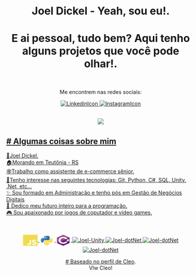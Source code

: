  <h1 color="black" align="center">Joel Dickel - Yeah, sou eu!.</h1>

<h1 color="black" align="center">E ai pessoal, tudo bem? Aqui tenho alguns projetos que você pode olhar!.</h1>
<br />
<p align="center" color="grey" size="14px">Me encontrem nas redes sociais:</p>

<p align="center">
    <a href="https://www.linkedin.com/in/joel-dickel-121585193/">
        <img src="https://img.shields.io/badge/LinkedIn-0077B5?style=for-the-badge&logo=linkedin&logoColor=white" alt="LinkedinIcon" height="30" aling="center"><img/>
    </a>
    <a href="https://www.instagram.com/joel_dickel/?hl=pt-br">
        <img src="https://img.shields.io/badge/Instagram-E4405F?style=for-the-badge&logo=instagram&logoColor=white" alt="InstagramIcon" height="30" aling="center">
</p>
<br/>

<div align="center">
  <a href="https://github.com/joeldickel">
  <img height="180em" src="https://github-readme-stats.vercel.app/api?username=JoelDickel&show_icons=true&theme=dark&include_all_commits=true&count_private=true"/>
</div> 

<h2 aling="left"># Algumas coisas sobre mim </h2>
<p aling="left" color="grey" font-size="20px">
     🧑‍Joel Dickel. <br />
     🏠Morando em Teutônia - RS<br />
     🕸️Trabalho como assistente de e-commerce sênior. <br />
     💼Tenho interesse nas seguintes tecnologias: Git, Python, C#, SQL, Unity, .Net, etc...<br />
     ✨ Sou formado em Administração e tenho pós em Gestão de Negócios Digitais<br />
     🥇 Dedico meu futuro inteiro para a programação.<br />
     🎮 Sou apaixonado por jogos de coputador e vídeo games.<br />
    
</p>
<br/>
<p align="center">
  
  <img align="center" alt="Joel-Js" height="30" width="40" src="https://raw.githubusercontent.com/devicons/devicon/master/icons/javascript/javascript-plain.svg">
  <img align="center" alt="Joel-Python" height="30" width="40" src="https://raw.githubusercontent.com/devicons/devicon/master/icons/python/python-original.svg">
  <img align="center" alt="Joel-Csharp" height="30" width="40" src="https://raw.githubusercontent.com/devicons/devicon/master/icons/csharp/csharp-original.svg">
  <img align="center" alt="Joel-Unity" height="30" width="40" src="https://cdn.jsdelivr.net/gh/devicons/devicon/icons/unity/unity-original.svg" />
 <img align="center" alt="Joel-dotNet" height="30" width="40" src="https://cdn.jsdelivr.net/gh/devicons/devicon/icons/dot-net/dot-net-original.svg" />
<img align="center" alt="Joel-dotNet" height="30" width="40" src="https://cdn.jsdelivr.net/gh/devicons/devicon/icons/git/git-original.svg" />
<img align="center" alt="Joel-dotNet" height="30" width="40" src="https://cdn.jsdelivr.net/gh/devicons/devicon/icons/github/github-original.svg" />
          
 

</p>
<p align="center" color="grey">
    # Baseado no perfil de <a href="https://github.com/cleomarschmitzhaus">Cleo</a>.<br />
    Vlw Cleo!
</p>
